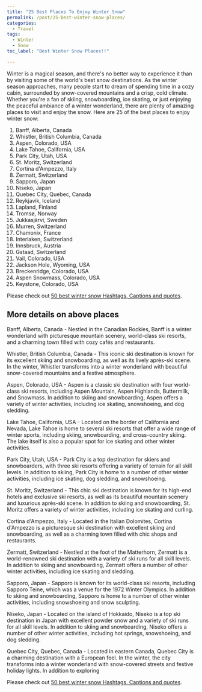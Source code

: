 ```yaml
---
title: "25 Best Places To Enjoy Winter Snow"
permalink: /post/25-best-winter-snow-places/
categories:
  - Travel
tags:
  - Winter
  - Snow
toc_label: "Best Winter Snow Places!!"

---
```


Winter is a magical season, and there's no better way to experience it than by visiting some of the world's best snow destinations. As the winter season approaches, many people start to dream of spending time in a cozy cabin, surrounded by snow-covered mountains and a crisp, cold climate. Whether you're a fan of skiing, snowboarding, ice skating, or just enjoying the peaceful ambiance of a winter wonderland, there are plenty of amazing places to visit and enjoy the snow. Here are 25 of the best places to enjoy winter snow:

1. Banff, Alberta, Canada
2. Whistler, British Columbia, Canada
3. Aspen, Colorado, USA
4. Lake Tahoe, California, USA
5. Park City, Utah, USA
6. St. Moritz, Switzerland
7. Cortina d'Ampezzo, Italy
8. Zermatt, Switzerland
9. Sapporo, Japan
10. Niseko, Japan
11. Quebec City, Quebec, Canada
12. Reykjavik, Iceland
13. Lapland, Finland
14. Tromsø, Norway
15. Jukkasjärvi, Sweden
16. Murren, Switzerland
17. Chamonix, France
18. Interlaken, Switzerland
19. Innsbruck, Austria
20. Gstaad, Switzerland
21. Vail, Colorado, USA
22. Jackson Hole, Wyoming, USA
23. Breckenridge, Colorado, USA
24. Aspen Snowmass, Colorado, USA
25. Keystone, Colorado, USA

Please check out [50 best winter snow Hashtags, Captions and quotes](https://hashtagcaption.com/post/50-best-winter-snow-hashtag-captions/).

## More details on above places

Banff, Alberta, Canada - Nestled in the Canadian Rockies, Banff is a winter wonderland with picturesque mountain scenery, world-class ski resorts, and a charming town filled with cozy cafés and restaurants.

Whistler, British Columbia, Canada - This iconic ski destination is known for its excellent skiing and snowboarding, as well as its lively après-ski scene. In the winter, Whistler transforms into a winter wonderland with beautiful snow-covered mountains and a festive atmosphere.

Aspen, Colorado, USA - Aspen is a classic ski destination with four world-class ski resorts, including Aspen Mountain, Aspen Highlands, Buttermilk, and Snowmass. In addition to skiing and snowboarding, Aspen offers a variety of winter activities, including ice skating, snowshoeing, and dog sledding.

Lake Tahoe, California, USA - Located on the border of California and Nevada, Lake Tahoe is home to several ski resorts that offer a wide range of winter sports, including skiing, snowboarding, and cross-country skiing. The lake itself is also a popular spot for ice skating and other winter activities.

Park City, Utah, USA - Park City is a top destination for skiers and snowboarders, with three ski resorts offering a variety of terrain for all skill levels. In addition to skiing, Park City is home to a number of other winter activities, including ice skating, dog sledding, and snowshoeing.

St. Moritz, Switzerland - This chic ski destination is known for its high-end hotels and exclusive ski resorts, as well as its beautiful mountain scenery and luxurious après-ski scene. In addition to skiing and snowboarding, St. Moritz offers a variety of winter activities, including ice skating and curling.

Cortina d'Ampezzo, Italy - Located in the Italian Dolomites, Cortina d'Ampezzo is a picturesque ski destination with excellent skiing and snowboarding, as well as a charming town filled with chic shops and restaurants.

Zermatt, Switzerland - Nestled at the foot of the Matterhorn, Zermatt is a world-renowned ski destination with a variety of ski runs for all skill levels. In addition to skiing and snowboarding, Zermatt offers a number of other winter activities, including ice skating and sledding.

Sapporo, Japan - Sapporo is known for its world-class ski resorts, including Sapporo Teine, which was a venue for the 1972 Winter Olympics. In addition to skiing and snowboarding, Sapporo is home to a number of other winter activities, including snowshoeing and snow sculpting.

Niseko, Japan - Located on the island of Hokkaido, Niseko is a top ski destination in Japan with excellent powder snow and a variety of ski runs for all skill levels. In addition to skiing and snowboarding, Niseko offers a number of other winter activities, including hot springs, snowshoeing, and dog sledding.

Quebec City, Quebec, Canada - Located in eastern Canada, Quebec City is a charming destination with a European feel. In the winter, the city transforms into a winter wonderland with snow-covered streets and festive holiday lights. In addition to exploring

Please check out [50 best winter snow Hashtags, Captions and quotes](https://hashtagcaption.com/post/50-best-winter-snow-hashtag-captions/).
